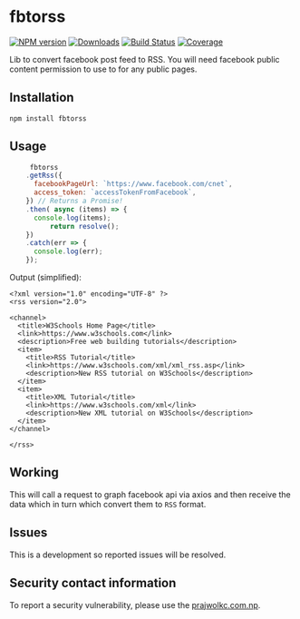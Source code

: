 # fbtorss

[![NPM version](http://img.shields.io/npm/v/htmlparser2.svg?style=flat)](https://npmjs.org/package/htmlparser2)
[![Downloads](https://img.shields.io/npm/dm/htmlparser2.svg?style=flat)](https://npmjs.org/package/htmlparser2)
[![Build Status](http://img.shields.io/travis/fb55/htmlparser2/master.svg?style=flat)](http://travis-ci.org/fb55/htmlparser2)
[![Coverage](http://img.shields.io/coveralls/fb55/htmlparser2.svg?style=flat)](https://coveralls.io/r/fb55/htmlparser2)

Lib to convert facebook post feed to RSS. You will need facebook public content permission to use to for any public pages.

## Installation
    npm install fbtorss

## Usage

```javascript
     fbtorss
    .getRss({
      facebookPageUrl: `https://www.facebook.com/cnet`,
      access_token: `accessTokenFromFacebook`,
    }) // Returns a Promise!
    .then( async (items) => {
      console.log(items);
          return resolve();
    })
    .catch(err => {
      console.log(err);
    });
```

Output (simplified):

```
<?xml version="1.0" encoding="UTF-8" ?>
<rss version="2.0">

<channel>
  <title>W3Schools Home Page</title>
  <link>https://www.w3schools.com</link>
  <description>Free web building tutorials</description>
  <item>
    <title>RSS Tutorial</title>
    <link>https://www.w3schools.com/xml/xml_rss.asp</link>
    <description>New RSS tutorial on W3Schools</description>
  </item>
  <item>
    <title>XML Tutorial</title>
    <link>https://www.w3schools.com/xml</link>
    <description>New XML tutorial on W3Schools</description>
  </item>
</channel>

</rss>
```

## Working
This will call a request to graph facebook api via axios and then receive the data which in turn which convert them to `RSS` format.

## Issues
This is a development so reported issues will be resolved.

## Security contact information

To report a security vulnerability, please use the [prajwolkc.com.np](https://www.prajwolkc.com.np/).